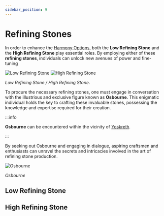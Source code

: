 ```yaml
---
sidebar_position: 9
---
```


# Refining Stones

In order to enhance the [Harmony Options](/items/jewels/regular-jewels/jewel-of-harmony), both the **Low Refining Stone** and the **High Refining Stone** play essential roles. By employing either of these **refining stones**, individuals can unlock new avenues of power and fine-tuning

![Low Refining Stone](/img/items/jewels/low-refining.png)
![High Refining Stone](/img/items/jewels/high-refining.png)

_Low Refining Stone / High Refining Stone_.

To procure the necessary refining stones, one must engage in conversation with the illustrious and exclusive figure known as **Osbourne**. This enigmatic individual holds the key to crafting these invaluable stones, possessing the knowledge and expertise required for their creation.

:::info

**Osbourne** can be encountered within the vicinity of [Yoskreth](/maps/yoskreth).

:::

By seeking out Osbourne and engaging in dialogue, aspiring craftsmen and enthusiasts can unravel the secrets and intricacies involved in the art of refining stone production.

![Osbourne](/img/npc/osbourne.jpg)

_Osbourne_

## Low Refining Stone

## High Refining Stone
